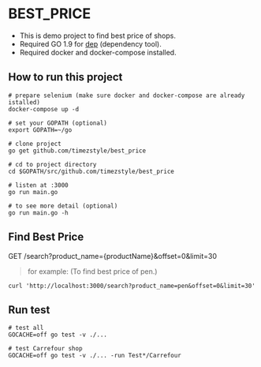 # BEST_PRICE
* This is demo project to find best price of shops.
* Required GO 1.9 for [dep](https://github.com/golang/dep) (dependency tool).
* Required docker and docker-compose installed.

## How to run this project
```
# prepare selenium (make sure docker and docker-compose are already istalled)
docker-compose up -d

# set your GOPATH (optional)
export GOPATH=~/go

# clone project
go get github.com/timezstyle/best_price

# cd to project directory
cd $GOPATH/src/github.com/timezstyle/best_price

# listen at :3000
go run main.go

# to see more detail (optional)
go run main.go -h
```

## Find Best Price

GET /search?product_name={productName}&offset=0&limit=30

> for example: (To find best price of pen.)
```shell
curl 'http://localhost:3000/search?product_name=pen&offset=0&limit=30'
```

## Run test
```shell
# test all
GOCACHE=off go test -v ./...

# test Carrefour shop
GOCACHE=off go test -v ./... -run Test*/Carrefour
```
